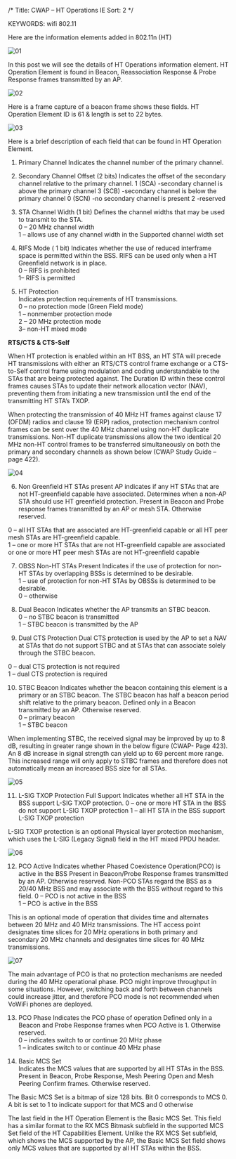 /*
 Title: CWAP – HT Operations IE
 Sort: 2
 */

KEYWORDS: wifi 802.11

Here are the information elements added in 802.11n (HT)

![01](%image_url%/2016/2016042001.png)

In this post we will see the details of HT Operations information element. HT Operation Element is found in Beacon, Reassociation Response & Probe Response frames transmitted by an AP.

![02](%image_url%/2016/2016042002.png)

Here is a frame capture of a beacon frame shows these fields. HT Operation Element ID is 61 & length is set to 22 bytes.

![03](%image_url%/2016/2016042003.png)

Here is a brief description of each field that can be found in HT Operation Element.

1. Primary Channel
Indicates the channel number of the primary channel.

2. Secondary Channel Offset (2 bits)
Indicates the offset of the secondary channel relative to the primary channel.
1 (SCA) -secondary channel is above the primary channel
3 (SCB) -secondary channel is below the primary channel
0 (SCN) -no secondary channel is present
2 -reserved


3. STA Channel Width (1 bit)
Defines the channel widths that may be used to transmit to the STA.    
0 – 20 MHz channel width      
1 –  allows use of any channel width in the Supported channel width set

4. RIFS Mode ( 1 bit)
Indicates whether the use of reduced interframe space is permitted within the BSS. RIFS can be used only when a HT Greenfield network is in place.    
0 – RIFS is prohibited    
1– RIFS is permitted

5. HT Protection   
Indicates protection requirements of HT transmissions.    
0 – no protection mode (Green Field mode)    
1 – nonmember protection mode    
2 – 20 MHz protection mode    
3– non-HT mixed mode

**RTS/CTS & CTS-Self**

When HT protection is enabled within an HT BSS, an HT STA will precede HT transmissions with either an RTS/CTS control frame exchange or a CTS-to-Self control frame using modulation and coding understandable to the STAs that are being protected against. The Duration ID within these control frames causes STAs to update their network allocation vector (NAV), preventing them from initiating a new transmission until the end of the transmitting HT STA’s TXOP.

When protecting the transmission of 40 MHz HT frames against clause 17 (OFDM) radios and clause 19 (ERP) radios, protection mechanism control frames can be sent over the 40 MHz channel using non-HT duplicate transmissions. Non-HT duplicate transmissions allow the two identical 20 MHz non-HT control frames to be transferred simultaneously on both the primary and secondary channels as shown below (CWAP Study Guide – page 422).

![04](%image_url%/2016/2016042004.png)

6. Non Greenfield HT STAs present
AP indicates if any HT STAs that are not HT-greenfield capable have associated. Determines when a non-AP STA should use HT greenfield protection. Present in Beacon and Probe response frames transmitted by an AP or mesh STA. Otherwise reserved.

0 – all HT STAs that are associated are HT-greenfield capable or all HT peer mesh STAs are HT-greenfield capable.     
1 – one or more HT STAs that are not HT-greenfield capable are associated or one or more HT peer mesh STAs are not HT-greenfield capable

7. OBSS Non-HT STAs Present
Indicates if the use of protection for non-HT STAs by overlapping BSSs is determined to be desirable.   
1 – use of protection for non-HT STAs by OBSSs is determined to be desirable.   
0 – otherwise


8. Dual Beacon
Indicates whether the AP transmits an STBC beacon.    
0 – no STBC beacon is transmitted   
1 – STBC beacon is transmitted by the AP

9. Dual CTS Protection
Dual CTS protection is used by the AP to set a NAV at STAs that do not support
STBC and at STAs that can associate solely through the STBC beacon.

0 – dual CTS protection is not required   
1 – dual CTS protection is required

10. STBC Beacon
Indicates whether the beacon containing this element is a primary or an STBC beacon. The STBC beacon has half a beacon period shift relative to the primary beacon. Defined only in a Beacon transmitted by an AP. Otherwise reserved.     
0 – primary beacon    
1 – STBC beacon

When implementing STBC, the received signal may be improved by up to 8 dB, resulting in greater range shown in the below figure (CWAP- Page 423). An 8 dB increase in signal strength can yield up to 69 percent more range. This increased range will only apply to STBC frames and therefore does not automatically mean an increased BSS size for all STAs.

![05](%image_url%/2016/2016042005.png)

11. L-SIG TXOP Protection Full Support
Indicates whether all HT STA in the BSS support L-SIG TXOP protection.
0 – one or more HT STA in the BSS do not support L-SIG TXOP protection
1 – all HT STA in the BSS support L-SIG TXOP protection

L-SIG TXOP protection is an optional Physical layer protection mechanism, which uses the L-SIG (Legacy Signal) field in the HT mixed PPDU header.

![06](%image_url%/2016/2016042006.png)

12. PCO Active
Indicates whether Phased Coexistence Operation(PCO) is active in the BSS Present in Beacon/Probe Response frames transmitted by an AP. Otherwise reserved. Non-PCO STAs regard the BSS as a 20/40 MHz BSS and may associate with the BSS without regard to this field.
0 – PCO is not active in the BSS    
1 – PCO is active in the BSS

This is an optional mode of operation that divides time and alternates between 20 MHz and 40 MHz transmissions. The HT access point designates time slices for 20 MHz operations in both primary and secondary 20 MHz channels and designates time slices for 40 MHz transmissions.

![07](%image_url%/2016/2016042007.png)

The main advantage of PCO is that no protection mechanisms are needed during the 40 MHz operational phase. PCO might improve throughput in some situations. However, switching back and forth between channels could increase jitter, and therefore PCO mode is not recommended when VoWiFi phones are deployed.

13. PCO Phase
Indicates the PCO phase of operation Defined only in a Beacon and Probe  Response frames when PCO Active is 1. Otherwise reserved.   
0 – indicates switch to or continue 20 MHz phase   
1 – indicates switch to or continue 40 MHz phase

14. Basic MCS Set    
Indicates the MCS values that are supported by all HT STAs in the BSS. Present in Beacon, Probe Response, Mesh Peering Open and Mesh Peering Confirm frames.  Otherwise reserved.

The Basic MCS Set is a bitmap of size 128 bits. Bit 0 corresponds to MCS 0.
A bit is set to 1 to indicate support for that MCS and 0 otherwise

The last field in the HT Operation Element is the Basic MCS Set. This field has a similar format to the RX MCS Bitmask subfield in the supported MCS Set field of the HT Capabilities Element. Unlike the RX MCS Set subfield, which shows the MCS supported by the AP, the Basic MCS Set field shows only MCS values that are supported by all HT STAs within the BSS.

